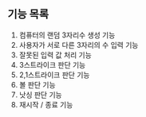 ## 기능 목록

1. 컴퓨터의 랜덤 3자리수 생성 기능
2. 사용자가 서로 다른 3자리의 수 입력 기능
3. 잘못된 입력 값 처리 기능
4. 3스트라이크 판단 기능
5. 2,1스트라이크 판단 기능
6. 볼 판단 기능
7. 낫싱 판단 기능
8. 재시작 / 종료 기능
